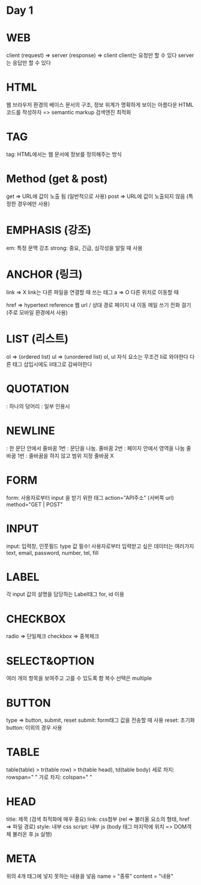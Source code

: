 # Day 1

# WEB

client (request) => server (response) => client
client는 요청만 할 수 있다
server는 응답만 할 수 있다

# HTML

웹 브라우저 환경의 베이스
문서의 구조, 정보 위계가 명확하게 보이는 아름다운 HTML 코드를 작성하자 => semantic markup
검색엔진 최적화

# TAG

tag: HTML에서는 웹 문서에 정보를 정의해주는 방식

# Method (get & post)

get => URL에 값이 노출 됨 (일반적으로 사용)
post => URL에 값이 노출되지 않음 (특정한 경우에만 사용)

# EMPHASIS (강조)

em: 특정 문맥 강조
strong: 중요, 긴급, 심각성을 알릴 때 사용

# ANCHOR (링크)

link => X link는 다른 파일을 연결할 때 쓰는 태그
a => O 다른 위치로 이동할 때 <!-- <a heref=""> -->

href => hypertext reference
웹 url / 상대 경로 <!-- <a href="주소"> </a> -->
페이지 내 이동 <!-- <a href="#id"> </a> -->
메일 쓰기 <!-- <a href="mailto:메일주소"> </a> -->
전화 걸기 <!-- <a href="tel:전화번호"> </a> --> (주로 모바일 환경에서 사용)

# LIST (리스트)

ol => (ordered list)
ul => (unordered list)
ol, ul 자식 요소는 무조건 li로 와야한다
다른 태그 삽입시에도 li태그로 감싸야한다

# QUOTATION

<!-- <blockquote> </blockquote> -->: 하나의 덩어리
<!-- <q> </q> -->: 일부 인용시

# NEWLINE

<!-- <br> -->: 한 문단 안에서 줄바꿈 1번
<!-- <p> </p> -->: 문단을 나눔. 줄바꿈 2번
<!-- <div> </div> -->: 페이지 안에서 영역을 나눔 줄바꿈 1번
<!-- <span> </span> -->: 줄바꿈을 하지 않고 범위 지정 줄바꿈 X

# FORM

form: 사용자로부터 input 을 받기 위한 태그 <!-- <form action="" method=""> -->
action="API주소" (서버쪽 url)
method="GET | POST"

# INPUT

input: 입력창, 인풋필드
type 값 필수! 사용자로부터 입력받고 싶은 데이터는 여러가지
text, email, password, number, tel, fill

# LABEL

각 input 값의 설명을 담당하는 Label태그
for, id 이용

# CHECKBOX

radio => 단일체크
checkbox => 중복체크

# SELECT&OPTION

여러 개의 항목을 보여주고 고를 수 있도록 함
복수 선택은 multiple

# BUTTON

type => button, submit, reset
submit: form태그 값을 전송할 때 사용
reset: 초기화
button: 이외의 경우 사용

# TABLE

table(table) > tr(table row) > th(table head), td(table body)
세로 차지: rowspan=" "
가로 차지: colspan=" "

# HEAD

title: 제목 (검색 최적화에 매우 중요)
link: css첨부 (rel => 불러올 요소의 형태, href => 파일 경로)
style: 내부 css
script: 내부 js (body 태그 마지막에 위치 => DOM객체 불러온 후 js 실행)

# META

위의 4개 태그에 넣지 못하는 내용을 넣음
name = "종류"
content = "내용"
